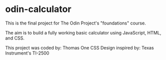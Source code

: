 # odin-calculator

This is the final project for The Odin Project's "foundations" course.

The aim is to build a fully working basic calculator using JavaScript, HTML, and CSS.

This project was coded by: Thomas One
CSS Design inspired by: Texas Instrument's TI-2500